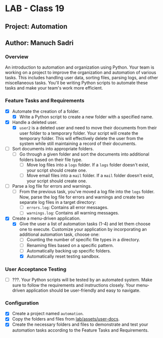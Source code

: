 # LAB - Class 19

## Project: Automation

## Author: Manuch Sadri

### Overview

An introduction to automation and organization using Python. Your team is working on a project to improve the organization and automation of various tasks. This includes handling user data, sorting files, parsing logs, and other miscellaneous tasks. You'll be writing Python scripts to automate these tasks and make your team's work more efficient.

### Feature Tasks and Requirements

- [X] Automate the creation of a folder.
  - [X] Write a Python script to create a new folder with a specified name.

- [X] Handle a deleted user.
  - [X] `user2` is a deleted user and need to move their documents from their user folder to a temporary folder. Your script will create the temporary folder. This will effectively delete the user from the system while still maintaining a record of their documents.

- [ ] Sort documents into appropriate folders.
  - [ ] Go through a given folder and sort the documents into additional folders based on their file type.
    - [ ] Move log files into a `logs` folder. If a `logs` folder doesn't exist, your script should create one.
    - [ ] Move email files into a `mail` folder. If a `mail` folder doesn't exist, your script should create one.

- [ ] Parse a log file for errors and warnings.
  - [ ] From the previous task, you've moved a log file into the `logs` folder. Now, parse the log file for errors and warnings and create two separate log files in a target directory:
    - [ ] `errors.log`: Contains all error messages.
    - [ ] `warnings.log`: Contains all warning messages.

- [X] Create a menu-driven application.
  - [X] Give the user a list of automation tasks (1-4) and let them choose one to execute. Customize your application by incorporating an additional automation task, choose one:
    - [ ] Counting the number of specific file types in a directory.
    - [ ] Renaming files based on a specific pattern.
    - [ ] Automatically backing up specific folders.
    - [X] Automatically reset testing sandbox.

### User Acceptance Testing

- [ ] ???. Your Python scripts will be tested by an automated system. Make sure to follow the requirements and instructions closely. Your menu-driven application should be user-friendly and easy to navigate.

### Configuration

- [X] Create a project named `automation`.
- [X] Copy the folders and files from [lab/assets/user-docs](https://github.com/codefellows/seattle-code-python-401n7/tree/main/class-19/lab/assets/).
- [X] Create the necessary folders and files to demonstrate and test your automation tasks according to the Feature Tasks and Requirements.
